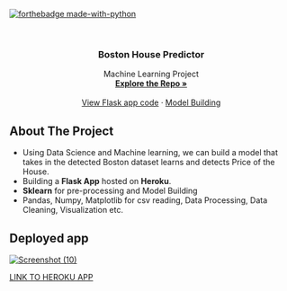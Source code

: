 <div id="top"></div>

[![forthebadge made-with-python](http://ForTheBadge.com/images/badges/made-with-python.svg)](https://www.python.org/)

<!-- PROJECT LOGO -->
<br />
<div align="center">

<h3 align="center">Boston House Predictor</h3>

  <p align="center">
    Machine Learning Project
    <br />
    <a href="https://github.com/Mayankgaj/linear_regression"><strong>Explore the Repo »</strong></a>
    <br />
    <br />
    <a href="https://github.com/Mayankgaj/linear_regression/blob/master/app.py">View Flask app code</a>
    ·
    <a href="https://github.com/Mayankgaj/linear_regression/blob/master/linear_regression.ipynb"> Model Building</a>
  </p>
</div>

<!-- ABOUT THE PROJECT -->
## About The Project
* Using Data Science and Machine learning, we can build a model that takes in the detected Boston dataset learns and detects Price of the House.
* Building a **Flask App** hosted on **Heroku**.
* **Sklearn** for pre-processing and Model Building
* Pandas, Numpy, Matplotlib for csv reading, Data Processing, Data Cleaning, Visualization etc.

## Deployed app
[![Screenshot (10)](https://github.com/Mayankgaj/linear_regression/releases/download/screenshot/Screenshot.png)
](https://boston-house-lr.herokuapp.com/predict)

[LINK TO HEROKU APP](https://boston-house-lr.herokuapp.com/predict)

<!--contact-->
[reach_linkedin]: www.linkedin.com/in/mayank-gajbhiye-06b959204